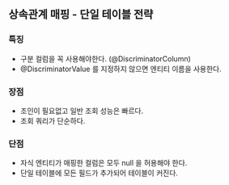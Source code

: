 ## 상속관계 매핑 - 단일 테이블 전략

### 특징
- 구분 컬럼을 꼭 사용해야한다. (@DiscriminatorColumn)
- @DiscriminatorValue 를 지정하지 않으면 엔티티 이름을 사용한다.
 
### 장점
- 조인이 필요없고 일반 조회 성능은 빠르다.
- 조회 쿼리가 단순하다.

### 단점
- 자식 엔티티가 매핑한 컬럼은 모두 null 을 허용해야 한다.
- 단일 테이블에 모든 필드가 추가되어 테이블이 커진다.